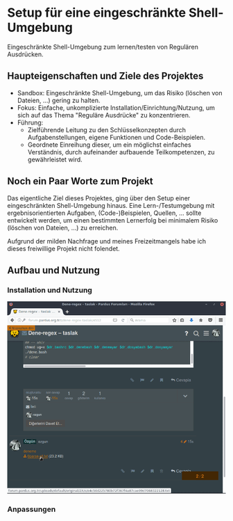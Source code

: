 # Setup für eine eingeschränkte Shell-Umgebung

Eingeschränkte Shell-Umgebung zum lernen/testen von Regulären Ausdrücken.


## Haupteigenschaften und Ziele des Projektes

- Sandbox: Eingeschränkte Shell-Umgebung, um das Risiko (löschen von Dateien, ...) gering zu halten.
- Fokus: Einfache, unkomplizierte Installation/Einrichtung/Nutzung, um sich auf das Thema "Reguläre Ausdrücke" zu konzentrieren.
- Führung:
    - Zielführende Leitung zu den Schlüsselkonzepten durch Aufgabenstellungen, eigene Funktionen und Code-Beispielen.
    - Geordnete Einreihung dieser, um ein möglichst einfaches Verständnis, durch aufeinander aufbauende Teilkompetenzen, zu gewährleistet wird.


## Noch ein Paar Worte zum Projekt

Das eigentliche Ziel dieses Projektes, ging über den Setup einer eingeschränkten Shell-Umgebung hinaus. Eine Lern-/Testumgebung mit ergebnisorientierten Aufgaben, (Code-)Beispielen, Quellen, ... sollte entwickelt werden, um einen bestimmten Lernerfolg bei minimalem Risiko (löschen von Dateien, ...) zu erreichen.

Aufgrund der milden Nachfrage und meines Freizeitmangels habe ich dieses freiwillige Projekt nicht folendet.


## Aufbau und Nutzung

### Installation und Nutzung

![Download and Install](gifexplain/10-kur-indir.gif)


### Anpassungen
